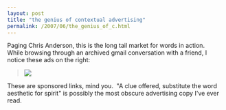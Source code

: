 ```yaml
---
layout: post
title: "the genius of contextual advertising"
permalink: /2007/06/the_genius_of_c.html
---
```


<p>Paging Chris Anderson, this is the long tail market for words in action.&nbsp; While browsing through an archived gmail conversation with a friend, I notice these ads on the right:</p><blockquote><p><a href="http://www.theobvious.com/archive/1997/12/29.html" title="i wrote this toss off piece in 1997 that's essentially adwords for email"><img border="0" src="https://sippey.typepad.com/photos/uncategorized/2007/06/06/existentialadvertising.png" /></a></p></blockquote><p>These are sponsored links, mind you.&nbsp; &quot;A clue offered, substitute the word aesthetic for spirit&quot; is possibly the most obscure advertising copy I've ever read.</p>


